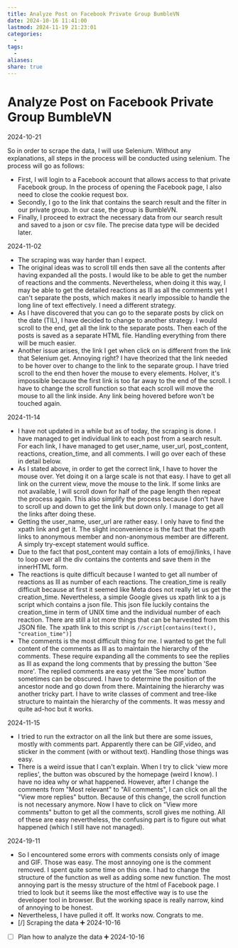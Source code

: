 ```yaml
---
title: Analyze Post on Facebook Private Group BumbleVN
date: 2024-10-16 11:41:00
lastmod: 2024-11-19 21:23:01
categories:
  - 
tags:
  - 
aliases: 
share: true
---
```


# Analyze Post on Facebook Private Group BumbleVN

2024-10-21

So in order to scrape the data, I will use Selenium. Without any explanations, all steps in the process will be conducted using selenium. The process will go as follows:

- First, I will login to a Facebook account that allows access to that private Facebook group. In the process of opening the Facebook page, I also need to close the cookie request box.
- Secondly, I go to the link that contains the search result and the filter in our private group. In our case, the group is BumbleVN.
- Finally, I proceed to extract the necessary data from our search result and saved to a json or csv file. The precise data type will be decided later.

2024-11-02

- The scraping was way harder than I expect.
- The original ideas was to scroll till ends then save all the contents after having expanded all the posts. I would like to be able to get the number of reactions and the comments. Nevertheless, when doing it this way, I may be able to get the detailed reactions as Ill as all the comments yet I can't separate the posts, which makes it nearly impossible to handle the long line of text effectively. I need a different strategy.
- As I have discovered that you can go to the separate posts by click on the date (TIL), I have decided to change to another strategy. I would scroll to the end, get all the link to the separate posts. Then each of the posts is saved as a separate HTML file. Handling everything from there will be much easier.
- Another issue arises, the link I get when click on is different from the link that Selenium get. Annoying right? I have theorized that the link needed to be hover over to change to the link to the separate group. I have tried scroll to the end then hover the mouse to every elements. HoIver, it's impossible because the first link is too far away to the end of the scroll. I have to change the scroll function so that each scroll will move the mouse to all the link inside. Any link being hovered before won't be touched again.

2024-11-14

- I have not updated in a while but as of today, the scraping is done. I have managed to get individual link to each post from a search result. For each link, I have managed to get user_name, user_url, post_content, reactions, creation_time, and all comments. I will go over each of these in detail below.
- As I stated above, in order to get the correct link, I have to hover the mouse over. Yet doing it on a large scale is not that easy. I have to get all link on the current view, move the mouse to the link. If some links are not available, I will scroll down for half of the page length then repeat the process again. This also simplify the process because I don't have to scroll up and down to get the link but down only. I manage to get all the links after doing these.
- Getting the user_name, user_url are rather easy. I only have to find the xpath link and get it. The slight inconvenience is the fact that the xpath links to anonymous member and non-anonymous member are different. A simply try-except statement would suffice.
- Due to the fact that post_content may contain a lots of emoji/links, I have to loop over all the div contains the contents and save them in the innerHTML form.
- The reactions is quite difficult because I wanted to get all number of reactions as Ill as number of each reactions. The creation_time is really difficult because at first it seemed like Meta does not really let us get the creation_time. Nevertheless, a simple Google gives us xpath link to a js script which contains a json file. This json file luckily contains the creation_time in term of UNIX time and the individual number of each reaction. There are still a lot more things that can be harvested from this JSON file. The xpath link to this script is `//script[contains(text(), "creation_time")]`
- The comments is the most difficult thing for me. I wanted to get the full content of the comments as Ill as to maintain the hierarchy of the comments. These require expanding all the comments to see the replies as Ill as expand the long comments that by pressing the button 'See more'. The replied comments are easy yet the 'See more' button sometimes can be obscured. I have to determine the position of the ancestor node and go down from there. Maintaining the hierarchy was another tricky part. I have to write classes of comment and tree-like structure to maintain the hierarchy of the comments. It was messy and quite ad-hoc but it works.

2024-11-15

- I tried to run the extractor on all the link but there are some issues, mostly with comments part. Apparently there can be GIF,video, and sticker in the comment (with or without text). Handling those things was easy.
- There is a weird issue that I can't explain. When I try to click 'view more replies', the button was obscured by the homepage (weird I know). I have no idea why or what happened. However, after I change the comments from "Most relevant" to "All comments", I can click on all the "View more replies" button. Because of this change, the scroll function is not necessary anymore. Now I have to click on "View more comments" button to get all the comments, scroll gives me nothing. All of these are easy nevertheless, the confusing part is to figure out what happened (which I still have not managed).

2024-19-11

- So I encountered some errors with comments consists only of image and GIF. Those was easy. The most annoying one is the comment removed. I spent quite some time on this one. I had to change the structure of the function as well as adding some new function. The most annoying part is the messy structure of the html of Facebook page. I tried to look but it seems like the most effective way is to use the developer tool in browser. But the working space is really narrow, kind of annoying to be honest.
- Nevertheless, I have pulled it off. It works now. Congrats to me.
- [/] Scraping the data ➕ 2024-10-16
- [ ] Plan how to analyze the data ➕ 2024-10-16
